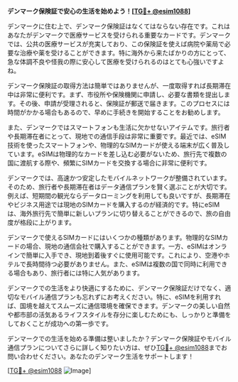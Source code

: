 **デンマーク保険証で安心の生活を始めよう！[[TG💪+ @esim1088](https://t.me/s/esim1088)]**

デンマークに住む上で、デンマーク保険証はなくてはならない存在です。これはあなたがデンマークで医療サービスを受けられる重要なカードです。デンマークでは、公共の医療サービスが充実しており、この保険証を使えば病院や薬局で必要な治療や薬を受けることができます。特に海外から来たばかりの方にとって、急な体調不良や怪我の際に安心して医療を受けられるのはとても心強いですよね。

デンマーク保険証の取得方法は簡単ではありませんが、一度取得すれば長期滞在中は非常に便利です。まず、市役所や保険機関に申請し、必要な書類を提出します。その後、申請が受理されると、保険証が郵送で届きます。このプロセスには時間がかかる場合もあるので、早めに手続きを開始することをお勧めします。

また、デンマークではスマートフォンも生活に欠かせないアイテムです。旅行者や長期滞在者にとって、現地での通信手段は非常に重要です。最近では、eSIM技術を使ったスマートフォンや、物理的なSIMカードが使える端末が広く普及しています。eSIMは物理的なカードを差し込む必要がないため、旅行先で複数の国に渡航する際や、頻繁にSIMカードを交換する場合に非常に便利です。

デンマークでは、高速かつ安定したモバイルネットワークが整備されています。そのため、旅行者や長期滞在者はデータ通信プランを賢く選ぶことが大切です。例えば、短期間の観光ならデータローミングを利用しても良いですが、長期滞在やビジネス用途では現地のSIMカードを購入するのが経済的です。特にeSIMは、海外旅行先で簡単に新しいプランに切り替えることができるので、旅の自由度が格段に上がります。

デンマークで使えるSIMカードにはいくつかの種類があります。物理的なSIMカードの場合、現地の通信会社で購入することができます。一方、eSIMはオンラインで簡単に入手でき、現地到着後すぐに使用可能です。これにより、空港やホテルで長時間待つ必要がありません。また、eSIMは複数の国で同時に利用できる場合もあり、旅行者には特に人気があります。

デンマークでの生活をより快適にするために、デンマーク保険証だけでなく、適切なモバイル通信プランも忘れずにお考えください。特に、eSIMを利用すれば、国境を越えてスムーズに通信環境を確保できます。デンマークの美しい自然や都市部の活気あるライフスタイルを存分に楽しむためにも、しっかりと準備をしておくことが成功への第一歩です。

デンマークでの生活を始める準備は整いましたか？デンマーク保険証やモバイル通信プランについてさらに詳しく知りたい方は、ぜひ[TG💪+ @esim1088](https://t.me/s/esim1088)までお問い合わせください。あなたのデンマーク生活をサポートします！

[[TG💪+ @esim1088](https://t.me/s/esim1088) ![Image](https://i.postimg.cc/Y0z9fWf4/image.png)]